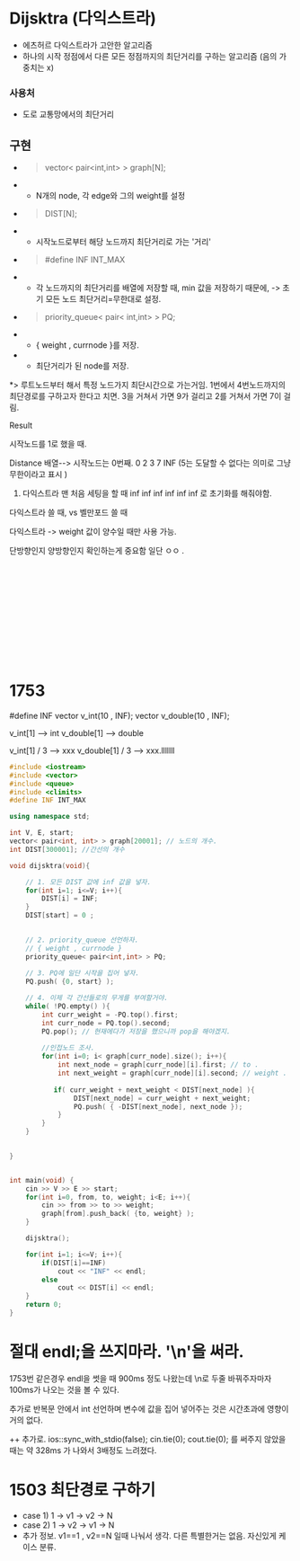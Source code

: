 # Dijsktra (다익스트라)
* 에츠허르 다익스트라가 고안한 알고리즘
* 하나의 시작 정점에서 다른 모든 정점까지의 최단거리를 구하는 알고리즘 (음의 가중치는 x)
### 사용처
* 도로 교통망에서의 최단거리 

## 구현 
* > vector< pair<int,int> > graph[N]; 
* * N개의 node, 각 edge와 그의 weight를 설정
* > DIST[N]; 
* * 시작노드로부터 해당 노드까지 최단거리로 가는 '거리' 
* > #define INF INT_MAX
* * 각 노드까지의 최단거리를 배열에 저장할 때, min 값을 저장하기 때문에, -> 초기 모든 노드 최단거리=무한대로 설정. 
* > priority_queue< pair< int,int>  > PQ; 
* * { weight , currnode }를 저장. 
* * 최단거리가 된 node를 저장. 

*> 루트노드부터 해서 특정 노드가지 최단시간으로 가는거임.
1번에서 4번노드까지의 최단경로를 구하고자 한다고 치면. 
3을 거쳐서 가면 9가 걸리고
2를 거쳐서 가면 7이 걸림. 

Result 

시작노드를 1로 했을 때. 

Distance 배열--> 시작노드는 0번째. 
0 2 3 7 INF (5는 도달할 수 없다는 의미로 그냥 무한이라고 표시 )

1. 다익스트라 맨 처음 세팅을 할 때 inf inf inf inf inf inf 로 초기화를 해줘야함. 



다익스트라 쓸 때,  vs 벨만포드 쓸 때 

다익스트라 -> weight 값이 양수일 때만 사용 가능. 

단방향인지 양방향인지 확인하는게 중요함 일단 ㅇㅇ . 


<br><br><br><br><br><br><br><br><br><br>

# 1753
#define INF 
vector<int> v_int(10 , INF); 
vector<double> v_double(10 , INF); 

v_int[1] --> int
v_double[1] --> double

v_int[1] / 3 --> xxx
v_double[1] / 3 --> xxx.lllllll 


```c++
#include <iostream> 
#include <vector>
#include <queue>
#include <climits>
#define INF INT_MAX

using namespace std; 

int V, E, start;
vector< pair<int, int> > graph[20001]; // 노드의 개수. 
int DIST[300001]; //간선의 개수

void dijsktra(void){

    // 1. 모든 DIST 값에 inf 값을 넣자. 
    for(int i=1; i<=V; i++){
        DIST[i] = INF; 
    }
    DIST[start] = 0 ;

    
    // 2. priority_queue 선언하자. 
    // { weight , currnode }
    priority_queue< pair<int,int> > PQ; 
    
    // 3. PQ에 일단 시작을 집어 넣자. 
    PQ.push( {0, start} );

    // 4. 이제 각 간선들로의 무게를 부여할거야. 
    while( !PQ.empty() ){
        int curr_weight = -PQ.top().first; 
        int curr_node = PQ.top().second;
        PQ.pop(); // 현재에다가 저장을 했으니까 pop을 해야겠지. 
        
        //인접노드 조사. 
        for(int i=0; i< graph[curr_node].size(); i++){
            int next_node = graph[curr_node][i].first; // to . 
            int next_weight = graph[curr_node][i].second; // weight .
                         
           if( curr_weight + next_weight < DIST[next_node] ){
                DIST[next_node] = curr_weight + next_weight;
                PQ.push( { -DIST[next_node], next_node }); 
            }
        }
    }

    
}


int main(void) {
    cin >> V >> E >> start;
    for(int i=0, from, to, weight; i<E; i++){
        cin >> from >> to >> weight;
        graph[from].push_back( {to, weight} );
    }

    dijsktra(); 

    for(int i=1; i<=V; i++){
        if(DIST[i]==INF)
            cout << "INF" << endl; 
        else 
            cout << DIST[i] << endl; 
    }
    return 0; 
}
```



# 절대 endl;을 쓰지마라. '\n'을 써라. 
1753번 같은경우 endl을 썻을 때 900ms 정도 나왔는데 
\n로 두줄 바꿔주자마자 100ms가 나오는 것을 볼 수 있다.

추가로 반복문 안에서 int 선언하며 변수에 값을 집어 넣어주는 것은 시간초과에 영향이 거의 없다. 

++ 추가로. 
ios::sync_with_stdio(false); 
cin.tie(0); cout.tie(0); 
를 써주지 않았을 때는 약 328ms 가 나와서 3배정도 느려졌다. 

# 1503 최단경로 구하기 
* case 1) 1 -> v1 -> v2 -> N
* case 2) 1 -> v2 -> v1 -> N
* 추가 정보. v1==1 , v2==N  일때 나눠서 생각. 
다른 특별한거는 없음. 자신있게 케이스 분류. 
